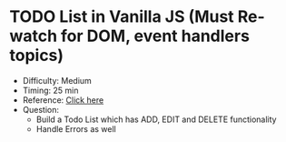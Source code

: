# TODO List in Vanilla JS (Must Re-watch for DOM, event handlers topics)

- Difficulty: Medium
- Timing: 25 min
- Reference: [Click here](https://rpy.club/course/eqaGR0ZwIs?module-id=65ce186f5e4faf0b8f65d88e&lesson-id=65de17666c6285712b25f448)
- Question:
  - Build a Todo List which has ADD, EDIT and DELETE functionality
  - Handle Errors as well
